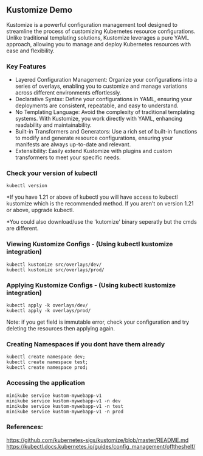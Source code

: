 ## Kustomize Demo
Kustomize is a powerful configuration management tool designed to streamline the process of customizing Kubernetes resource configurations. Unlike traditional templating solutions, Kustomize leverages a pure YAML approach, allowing you to manage and deploy Kubernetes resources with ease and flexibility.

### Key Features
- Layered Configuration Management: Organize your configurations into a series of overlays, enabling you to customize and manage variations across different environments effortlessly.
- Declarative Syntax: Define your configurations in YAML, ensuring your deployments are consistent, repeatable, and easy to understand.
- No Templating Language: Avoid the complexity of traditional templating systems. With Kustomize, you work directly with YAML, enhancing readability and maintainability.
- Built-in Transformers and Generators: Use a rich set of built-in functions to modify and generate resource configurations, ensuring your manifests are always up-to-date and relevant.
- Extensibility: Easily extend Kustomize with plugins and custom transformers to meet your specific needs.
### Check your version of kubectl
```
kubectl version
```
*If you have 1.21 or above of kubectl you will have access to kubectl kustomize which is the recommended method. If you aren't on version 1.21 or above, upgrade kubectl.

*You could also download/use the 'kutomize' binary seperatly but the cmds are different.


### Viewing Kustomize Configs - (Using kubectl kustomize integration)
```
kubectl kustomize src/overlays/dev/
kubectl kustomize src/overlays/prod/
```

### Applying Kustomize Configs - (Using kubectl kustomize integration)
```
kubectl apply -k overlays/dev/
kubectl apply -k overlays/prod/
```
Note: if you get field is immutable error, check your configuration and try deleting the resources then applying again.


### Creating Namespaces if you dont have them already
```
kubectl create namespace dev; 
kubectl create namespace test;
kubectl create namespace prod;
```


### Accessing the application
```
minikube service kustom-mywebapp-v1
minikube service kustom-mywebapp-v1 -n dev
minikube service kustom-mywebapp-v1 -n test
minikube service kustom-mywebapp-v1 -n prod
```

### References:
https://github.com/kubernetes-sigs/kustomize/blob/master/README.md
https://kubectl.docs.kubernetes.io/guides/config_management/offtheshelf/
